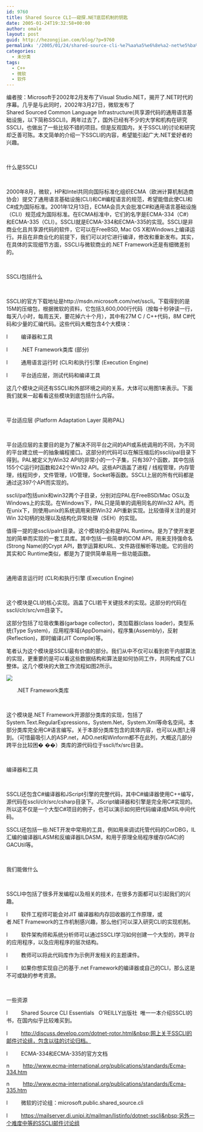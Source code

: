 ```yaml
---
id: 9760
title: Shared Source CLI——窥探.NET底层机制的钥匙
date: 2005-01-24T19:32:58+00:00
author: omale
layout: post
guid: http://hezongjian.com/blog/?p=9760
permalink: '/2005/01/24/shared-source-cli-%e7%aa%a5%e6%8e%a2-net%e5%ba%95%e5%b1%82%e6%9c%ba%e5%88%b6%e7%9a%84%e9%92%a5%e5%8c%99/'
categories:
  - 未分类
tags:
  - C++
  - 微软
  - 软件
---
```

编者按：Microsoft于2002年2月发布了Visual&nbsp;Studio.NET，揭开了.NET时代的序幕。几乎是与此同时，2002年3月27日，微软发布了Shared&nbsp;Sourced&nbsp;Common&nbsp;Language&nbsp;Infrastructure(共享源代码的通用语言基础设施，以下简称SSCLI)。两年过去了，国外已经有不少的大学和机构在研究SSCLI，也做出了一些比较不错的项目。但是反观国内，关于SSCLI的讨论和研究却乏善可陈。本文简单的介绍一下SSCLI的内容，希望能引起广大.NET爱好者的兴趣。

&nbsp;

什么是SSCLI

&nbsp;

2000年8月，微软，HP和Intel共同向国际标准化组织ECMA（欧洲计算机制造商协会）提交了通用语言基础设施(CLI)和C#编程语言的规范，希望能借此使CLI和C#成为国际标准。2001年12月13日，ECMA会员大会批准C#和通用语言基础设施（CLI）规范成为国际标准。在ECMA标准中，它们的名字是ECMA-334（C#）和ECMA-335（CLI）。SSCLI就是ECMA-334和ECMA-335的实现。SSCLI是非商业化且共享源代码的软件，它可以在FreeBSD,&nbsp;Mac&nbsp;OS&nbsp;X和Windows上编译运行。并且在非商业化的前提下，我们可以对它进行编译，修改和重新发布。其实，在具体的实现细节方面，SSCLI与微软商业的.NET&nbsp;Framework还是有细微差别的。

&nbsp;

SSCLI包括什么

&nbsp;

SSCLI的官方下载地址是http://msdn.microsoft.com/net/sscli。下载得到的是15M的压缩包，根据微软的资料，它包括3,600,000行代码（按每十秒钟读一行，每天八小时，每周五天，要花掉六十个月），其中有27M&nbsp;C&nbsp;/&nbsp;C++代码，8M&nbsp;C#代码和少量的汇编代码。这些代码大概包含4个大模块：

l&nbsp;&nbsp;&nbsp;&nbsp;&nbsp;&nbsp;&nbsp;&nbsp;&nbsp;编译器和工具

l&nbsp;&nbsp;&nbsp;&nbsp;&nbsp;&nbsp;&nbsp;&nbsp;&nbsp;.NET&nbsp;Framework类库&nbsp;(部分)

l&nbsp;&nbsp;&nbsp;&nbsp;&nbsp;&nbsp;&nbsp;&nbsp;&nbsp;通用语言运行时&nbsp;(CLR)和执行引擎&nbsp;(Execution&nbsp;Engine)

l&nbsp;&nbsp;&nbsp;&nbsp;&nbsp;&nbsp;&nbsp;&nbsp;&nbsp;平台适应层，测试代码和编译工具

这几个模块之间还有SSCLI和外部环境之间的关系，大体可以用图1来表示。下面我们就来一起看看这些模块到底包括什么内容。

&nbsp;

平台适应层&nbsp;(Platform&nbsp;Adaptation&nbsp;Layer&nbsp;简称PAL)

&nbsp;

平台适应层的主要目的是为了解决不同平台之间的API或系统调用的不同，为不同的平台建立统一的抽象编程接口。这部分的代码可以在解压缩后的sscli/pal目录下得到。PAL被定义为Win32&nbsp;API的非常小的一个子集，只有397个函数，其中包括155个C运行时函数和242个Win32&nbsp;API。这些API涵盖了进程&nbsp;/&nbsp;线程管理，内存管理，线程同步，文件管理，I/O管理，Socket等函数。SSCLI上层的所有代码都是通过这397个API而实现的。

sscli/pal包括unix和win32两个子目录，分别对应PAL在FreeBSD/Mac&nbsp;OS以及Windows上的实现。在Windows下，PAL只是简单的调用同名的Win32&nbsp;API。而在unix下，则使用unix的系统调用来把Win32&nbsp;API重新实现。比较值得关注的是对Win&nbsp;32句柄的处理以及结构化异常处理（SEH）的实现。

值得一提的是sscli/palrt目录。这个模块的全称是PAL&nbsp;Runtime。是为了使开发更加的简单而实现的一套工具库。其中包括一些简单的COM&nbsp;API，用来支持强命名(Strong&nbsp;Name)的Crypt&nbsp;API，数学运算和URL、文件路径解析等功能。它的目的其实和C&nbsp;Runtime类似，都是为了提供简单易用一些功能函数。

&nbsp;

通用语言运行时&nbsp;(CLR)和执行引擎&nbsp;(Execution&nbsp;Engine)

&nbsp;

这个模块是CLI的核心实现。涵盖了CLI若干关键技术的实现。这部分的代码在sscli/clr/src/vm目录下。

这部分包括了垃圾收集器(garbage&nbsp;collector)，类加载器(class&nbsp;loader)，类型系统(Type&nbsp;System)，应用程序域(AppDomain)，程序集(Assembly)，反射(Reflection)，即时编译(JIT&nbsp;Compile)等。

笔者认为这个模块是SSCLI最有价值的部分。我们从中不仅可以看到若干内部算法的实现，更重要的是可以看这些数据结构和算法是如何协同工作，共同构成了CLI整体。这几个模块的大致工作流程如图2所示。

<a href="http://images.blogcn.com/2005/1/24/10/omale,2005012419326.gif" target="_blank"><img border="0" onload="if(this.width>screen.width/2)this.width=screen.width/2;" src="http://images.blogcn.com/2005/1/24/10/omale,2005012419326.gif" /></a>

&nbsp;&nbsp;&nbsp;&nbsp;&nbsp;&nbsp;&nbsp;.NET&nbsp;Framework类库

&nbsp;

这个模块是.NET&nbsp;Framework开源部分类库的实现，包括了System.Text.RegularExpressions，System.Net，System.Xml等命名空间。本部分类库完全用C#语言编写。关于本部分类库包含的具体内容，也可以从图1上得到。（可惜最吸引人的ASP.net，ADO.net和Winform都不在此列，大概这几部分跨平台比较困� ��）类库的源代码位于sscli/fx/src目录。

&nbsp;

编译器和工具

&nbsp;

SSCLI还包含C#编译器和JScript引擎的完整代码，其中C#编译器使用C++编写，源代码在sscli/clr/src/csharp目录下。JScript编译器和引擎是完全用C#实现的。所以这不仅是一个大型C#项目的例子，也可以演示如何把代码编译成MSIL中间代码。

SSCLI还包括一些.NET开发中常用的工具，例如用来调试托管代码的CorDBG，IL汇编的编译器ILASM和反编译器ILDASM，和用于原理全局程序缓存(GAC)的GACUtil等。

&nbsp;

我们能做什么

&nbsp;

SSCLI中包括了很多开发编程以及相关的技术，在很多方面都可以引起我们的兴趣。

l&nbsp;&nbsp;&nbsp;&nbsp;&nbsp;&nbsp;&nbsp;&nbsp;&nbsp;软件工程师可能会对JIT&nbsp;编译器和内存回收器的工作原理，或者.NET&nbsp;Framework的工作机制感兴趣，那么他们可以深入研究CLI的实现机制。

l&nbsp;&nbsp;&nbsp;&nbsp;&nbsp;&nbsp;&nbsp;&nbsp;&nbsp;软件架构师和系统分析师可以通过SSCLI学习如何创建一个大型的，跨平台的应用程序，以及应用程序的层次结构。

l&nbsp;&nbsp;&nbsp;&nbsp;&nbsp;&nbsp;&nbsp;&nbsp;&nbsp;教师可以将此代码库作为示例开发相关的主题课件。

l&nbsp;&nbsp;&nbsp;&nbsp;&nbsp;&nbsp;&nbsp;&nbsp;&nbsp;如果你想实现自己的基于.net&nbsp;Framework的编译器或自己的CLI，那么这是不可或缺的参考资源。

&nbsp;

一些资源

l&nbsp;&nbsp;&nbsp;&nbsp;&nbsp;&nbsp;&nbsp;&nbsp;&nbsp;Shared&nbsp;Source&nbsp;CLI&nbsp;Essentials&nbsp;&nbsp;&nbsp;O&rsquo;REILLY出版社&nbsp;&nbsp;唯一一本介绍SSCLI的书，在国内似乎比较难买到。

l&nbsp;&nbsp;&nbsp;&nbsp;&nbsp;&nbsp;&nbsp;&nbsp;&nbsp;http://discuss.develop.com/dotnet-rotor.html&nbsp;网上关于SSCLI的邮件讨论组，包含以往的讨论归档。

l&nbsp;&nbsp;&nbsp;&nbsp;&nbsp;&nbsp;&nbsp;&nbsp;&nbsp;ECMA-334和ECMA-335的官方文档

n&nbsp;&nbsp;&nbsp;&nbsp;&nbsp;&nbsp;&nbsp;&nbsp;&nbsp;http://www.ecma-international.org/publications/standards/Ecma-334.htm

n&nbsp;&nbsp;&nbsp;&nbsp;&nbsp;&nbsp;&nbsp;&nbsp;&nbsp;http://www.ecma-international.org/publications/standards/Ecma-335.htm

l&nbsp;&nbsp;&nbsp;&nbsp;&nbsp;&nbsp;&nbsp;&nbsp;&nbsp;微软的讨论组：microsoft.public.shared_source.cli

l&nbsp;&nbsp;&nbsp;&nbsp;&nbsp;&nbsp;&nbsp;&nbsp;&nbsp;https://mailserver.di.unipi.it/mailman/listinfo/dotnet-sscli&nbsp;另外一个难度中等的SSCLI邮件讨论组
	  
</a>
